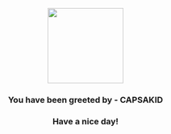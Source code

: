<p align="center">
            <img src="https://raw.githubusercontent.com/PokeAPI/sprites/master/https://raw.githubusercontent.com/PokeAPI/sprites/master/sprites/pokemon/951.png" width="150" height="150">
          </p>
          <h3 align="center">You have been greeted by - <b>CAPSAKID</b></h3>
          <h3 align="center">Have a nice day!</h3>
